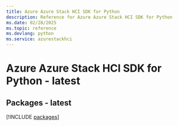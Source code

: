 ```yaml
---
title: Azure Azure Stack HCI SDK for Python
description: Reference for Azure Azure Stack HCI SDK for Python
ms.date: 02/28/2025
ms.topic: reference
ms.devlang: python
ms.service: azurestackhci
---
```

# Azure Azure Stack HCI SDK for Python - latest
## Packages - latest
[!INCLUDE [packages](azure-stack-hci-index.md)]